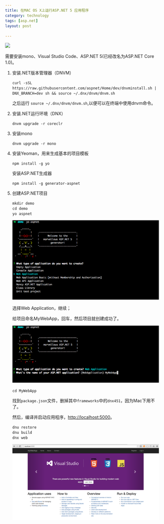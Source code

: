 ```yaml
---
title: 在MAC OS X上运行ASP.NET 5 应用程序  
category: technology  
tags: [asp.net]  
layout: post  

---
```


<div class="thumbnails">
<img src="/assets/images/mac.asp.net5.jpg" width='200'>
</div>


需要安装mono、Visual Studio Code、ASP.NET 5(已经改名为ASP.NET Core 1.0)。

1. 安装.NET版本管理器（DNVM）

	`curl -sSL https://raw.githubusercontent.com/aspnet/Home/dev/dnvminstall.sh | DNX_BRANCH=dev sh && source ~/.dnx/dnvm/dnvm.sh
`

	之后运行 `source ~/.dnx/dnvm/dnvm.sh`,以便可以在终端中使用dnvm命令。

2. 安装.NET运行环境（DNX）

	`dnvm upgrade -r coreclr`

3. 安装mono

	`dnvm upgrade -r mono`
	
4. 安装Yeoman，用来生成基本的项目模板

	`npm install -g yo`
	
	安装ASP.NET生成器 
	
	`npm install -g generator-aspnet`
	
5. 创建ASP.NET项目 
	
	
	  `mkdir demo`  
		`cd demo`  
		`yo aspnet` 
	
	![image](/assets/images/asp.net/yo.asp.net.png)
	
	选择Web Application，继续；
	
	
	给项目命名MyWebApp，回车，然后项目就创建成功了。
	
	![image](/assets/images/asp.net/yo.mywebapp.png)
	
	`cd MyWebApp`
	
	找到`package.json`文件，删掉其中`frameworks`中的`dnx451`，因为Mac下用不了。
	
	然后，编译并启动应用程序，[http://localhost:5000](http://localhost:5000)。
	
	
	`dnu restore`  
	`dnu build`  
	`dnx web`  
	
	![image](/assets/images/asp.net/asp.net.localhost.png)




